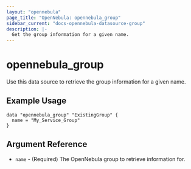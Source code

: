 ```yaml
---
layout: "opennebula"
page_title: "OpenNebula: opennebula_group"
sidebar_current: "docs-opennebula-datasource-group"
description: |-
  Get the group information for a given name.
---
```


# opennebula_group

Use this data source to retrieve the group information for a given name.

## Example Usage

```hcl
data "opennebula_group" "ExistingGroup" {
  name = "My_Service_Group"
}
```

## Argument Reference

 * `name` - (Required) The OpenNebula group to retrieve information for.

